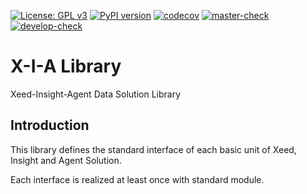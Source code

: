 [![License: GPL v3](https://img.shields.io/badge/License-GPLv3-blue.svg)](https://www.gnu.org/licenses/gpl-3.0) 
[![PyPI version](https://badge.fury.io/py/xialib.svg)](https://pypi.org/project/xialib) 
[![codecov](https://codecov.io/gh/X-I-A/xialib/branch/master/graph/badge.svg)](https://codecov.io/gh/X-I-A/xialib) 
[![master-check](https://github.com/x-i-a/xialib/workflows/master-check/badge.svg)](https://github.com/X-I-A/xialib/actions?query=workflow%3Amaster-check) 
[![develop-check](https://github.com/x-i-a/xialib/workflows/develop-check/badge.svg)](https://github.com/X-I-A/xialib/actions?query=workflow%3Adevelop-check) 
# X-I-A Library
Xeed-Insight-Agent Data Solution Library
## Introduction
This library defines the standard interface of each basic unit of Xeed, Insight and Agent Solution. 

Each interface is realized at least once with standard module. 